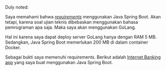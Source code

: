 Duly noted:

Saya memahami bahwa [*requirements*](https://jobs.hacktiv8.com/jobs/945) menggunakan Java Spring Boot. Akan tetapi, karena soal ujian teknis dibebaskan menggunakan bahasa pemrograman apa saja. Maka saya akan menggunakan GoLang.

Hal ini karena saya dapat deploy server GoLang hanya dengan RAM 5 MB. Sedangkan, Java Spring Boot memerlukan 200 MB di dalam container Docker.

Sebagai bukti saya memenuhi requirements. Berikut adalah [Internet Banking app](https://github.com/stars/jasonrichdarmawan/lists/internet-banking) yang saya buat menggunakan Java Spring Boot.